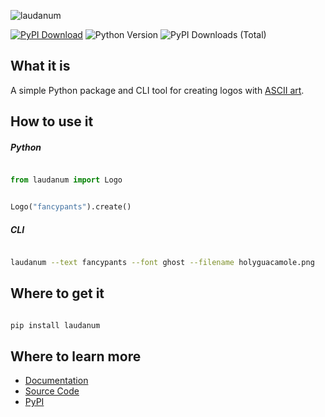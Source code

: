 ![laudanum](docs/laudanum.png)

[![PyPI Download](https://img.shields.io/pypi/v/laudanum?logo=pypis.svg)](https://pypi.org/project/laudanum/)
![Python Version](https://img.shields.io/pypi/pyversions/laudanum?style=pypi)
![PyPI Downloads (Total)](https://static.pepy.tech/badge/laudanum)

## What it is

A simple Python package and CLI tool for creating logos with [ASCII art](https://www.ascii-art.site/FontList.html).

## How to use it
##### Python

```python

from laudanum import Logo


Logo("fancypants").create()
```

##### CLI

```bash

laudanum --text fancypants --font ghost --filename holyguacamole.png
```

## Where to get it

```bash

pip install laudanum
```

## Where to learn more

- [Documentation](https://michaelthomasletts.github.io/laudanum/index.html)
- [Source Code](https://github.com/michaelthomasletts/laudanum)
- [PyPI](https://pypi.org/project/laudanum/)